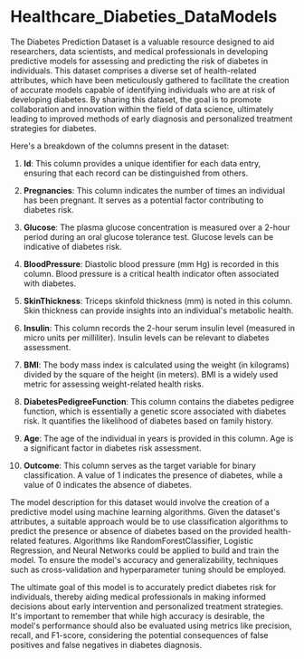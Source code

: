 # Healthcare_Diabeties_DataModels

The Diabetes Prediction Dataset is a valuable resource designed to aid researchers, data scientists, and medical professionals in developing predictive models for assessing and predicting the risk of diabetes in individuals. This dataset comprises a diverse set of health-related attributes, which have been meticulously gathered to facilitate the creation of accurate models capable of identifying individuals who are at risk of developing diabetes. By sharing this dataset, the goal is to promote collaboration and innovation within the field of data science, ultimately leading to improved methods of early diagnosis and personalized treatment strategies for diabetes.

Here's a breakdown of the columns present in the dataset:

1. **Id**: This column provides a unique identifier for each data entry, ensuring that each record can be distinguished from others.

2. **Pregnancies**: This column indicates the number of times an individual has been pregnant. It serves as a potential factor contributing to diabetes risk.

3. **Glucose**: The plasma glucose concentration is measured over a 2-hour period during an oral glucose tolerance test. Glucose levels can be indicative of diabetes risk.

4. **BloodPressure**: Diastolic blood pressure (mm Hg) is recorded in this column. Blood pressure is a critical health indicator often associated with diabetes.

5. **SkinThickness**: Triceps skinfold thickness (mm) is noted in this column. Skin thickness can provide insights into an individual's metabolic health.

6. **Insulin**: This column records the 2-hour serum insulin level (measured in micro units per milliliter). Insulin levels can be relevant to diabetes assessment.

7. **BMI**: The body mass index is calculated using the weight (in kilograms) divided by the square of the height (in meters). BMI is a widely used metric for assessing weight-related health risks.

8. **DiabetesPedigreeFunction**: This column contains the diabetes pedigree function, which is essentially a genetic score associated with diabetes risk. It quantifies the likelihood of diabetes based on family history.

9. **Age**: The age of the individual in years is provided in this column. Age is a significant factor in diabetes risk assessment.

10. **Outcome**: This column serves as the target variable for binary classification. A value of 1 indicates the presence of diabetes, while a value of 0 indicates the absence of diabetes.

The model description for this dataset would involve the creation of a predictive model using machine learning algorithms. Given the dataset's attributes, a suitable approach would be to use classification algorithms to predict the presence or absence of diabetes based on the provided health-related features. Algorithms like RandomForestClassifier, Logistic Regression, and Neural Networks could be applied to build and train the model. To ensure the model's accuracy and generalizability, techniques such as cross-validation and hyperparameter tuning should be employed.

The ultimate goal of this model is to accurately predict diabetes risk for individuals, thereby aiding medical professionals in making informed decisions about early intervention and personalized treatment strategies. It's important to remember that while high accuracy is desirable, the model's performance should also be evaluated using metrics like precision, recall, and F1-score, considering the potential consequences of false positives and false negatives in diabetes diagnosis.

